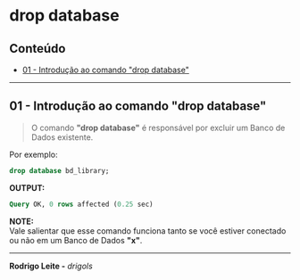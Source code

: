 # drop database

## Conteúdo

 - [01 - Introdução ao comando "drop database"](#intro)

---

<div id="intro"></div>

## 01 - Introdução ao comando "drop database"

> O comando **"drop database"** é responsável por excluir um Banco de Dados existente.

Por exemplo:

```sql
drop database bd_library;
```

**OUTPUT:**  
```sql
Query OK, 0 rows affected (0.25 sec)
```

**NOTE:**  
Vale salientar que esse comando funciona tanto se você estiver conectado ou não em um Banco de Dados **"x"**.

---

**Rodrigo Leite -** *drigols*
